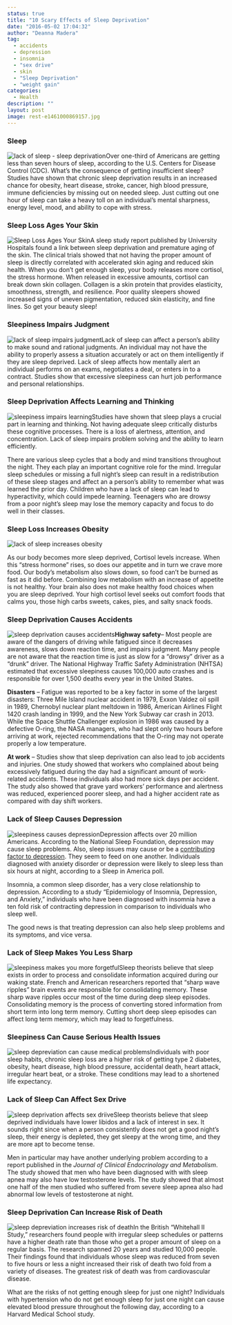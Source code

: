```yaml
---
status: true
title: "10 Scary Effects of Sleep Deprivation"
date: "2016-05-02 17:04:32"
author: "Deanna Madera"
tag:
  - accidents
  - depression
  - insomnia
  - "sex drive"
  - skin
  - "Sleep Deprivation"
  - "weight gain"
categories:
  - Health
description: ""
layout: post
image: rest-e1461000869157.jpg
---
```


### Sleep

![lack of sleep - sleep deprivation](/posts/shutterstock_148903472-e1461001083370.jpg)Over one-third of Americans are getting less than seven hours of sleep, according to the U.S. Centers for Disease Control (CDC). What’s the consequence of getting insufficient sleep? Studies have shown that chronic sleep deprivation results in an increased chance for obesity, heart disease, stroke, cancer, high blood pressure, immune deficiencies by missing out on needed sleep. Just cutting out one hour of sleep can take a heavy toll on an individual’s mental sharpness, energy level, mood, and ability to cope with stress.

### Sleep Loss Ages Your Skin

![Sleep Loss Ages Your Skin](/posts/lack-of-sleep-gives-you-wrinkles-e1461694866643.jpg)A sleep study report published by University Hospitals found a link between sleep deprivation and premature aging of the skin. The clinical trials showed that not having the proper amount of sleep is directly correlated with accelerated skin aging and reduced skin health. When you don’t get enough sleep, your body releases more cortisol, the stress hormone. When released in excessive amounts, cortisol can break down skin collagen. Collagen is a skin protein that provides elasticity, smoothness, strength, and resilience. Poor quality sleepers showed increased signs of uneven pigmentation, reduced skin elasticity, and fine lines. So get your beauty sleep!

### Sleepiness Impairs Judgment

![lack of sleep impairs judgment](/posts/lack-of-sleep-impairs-judgment-e1461695817478.jpg)Lack of sleep can affect a person’s ability to make sound and rational judgments. An individual may not have the ability to properly assess a situation accurately or act on them intelligently if they are sleep deprived. Lack of sleep affects how mentally alert an individual performs on an exams, negotiates a deal, or enters in to a contract. Studies show that excessive sleepiness can hurt job performance and personal relationships.

### Sleep Deprivation Affects Learning and Thinking

![sleepiness impairs learning](/posts/shutterstock_103114151-e1460764254869.jpg)Studies have shown that sleep plays a crucial part in learning and thinking. Not having adequate sleep critically disturbs these cognitive processes. There is a loss of alertness, attention, and concentration. Lack of sleep impairs problem solving and the ability to learn efficiently.

There are various sleep cycles that a body and mind transitions throughout the night. They each play an important cognitive role for the mind. Irregular sleep schedules or missing a full night’s sleep can result in a redistribution of these sleep stages and affect an a person’s ability to remember what was learned the prior day. Children who have a lack of sleep can lead to hyperactivity, which could impede learning. Teenagers who are drowsy from a poor night’s sleep may lose the memory capacity and focus to do well in their classes.

### Sleep Loss Increases Obesity

![lack of sleep increases obesity](/posts/sleepy-fat-man-e1461696289328.jpg)

As our body becomes more sleep deprived, Cortisol levels increase. When this “stress hormone” rises, so does our appetite and in turn we crave more food. Our body’s metabolism also slows down, so food can’t be burned as fast as it did before. Combining low metabolism with an increase of appetite is not healthy. Your brain also does not make healthy food choices when you are sleep deprived. Your high cortisol level seeks out comfort foods that calms you, those high carbs sweets, cakes, pies, and salty snack foods.

### Sleep Deprivation Causes Accidents

![sleep deprivation causes accidents](/posts/at-sleep-at-the-wheel-e1461693916924.jpg)**Highway safety**– Most people are aware of the dangers of driving while fatigued since it decreases awareness, slows down reaction time, and impairs judgment. Many people are not aware that the reaction time is just as slow for a “drowsy” driver as a “drunk” driver. The National Highway Traffic Safety Administration (NHTSA) estimated that excessive sleepiness causes 100,000 auto crashes and is responsible for over 1,500 deaths every year in the United States.

**Disasters** – Fatigue was reported to be a key factor in some of the largest disasters: Three Mile Island nuclear accident in 1979, Exxon Valdez oil spill in 1989, Chernobyl nuclear plant meltdown in 1986, American Airlines Flight 1420 crash landing in 1999, and the New York Subway car crash in 2013. While the Space Shuttle Challenger explosion in 1986 was caused by a defective O-ring, the NASA managers, who had slept only two hours before arriving at work, rejected recommendations that the O-ring may not operate properly a low temperature.

**At work** – Studies show that sleep deprivation can also lead to job accidents and injuries. One study showed that workers who complained about being excessively fatigued during the day had a significant amount of work-related accidents. These individuals also had more sick days per accident. The study also showed that grave yard workers’ performance and alertness was reduced, experienced poorer sleep, and had a higher accident rate as compared with day shift workers.

### Lack of Sleep Causes Depression

![sleepiness causes depression](/posts/shutterstock_192268697-e1460763924120.jpg)Depression affects over 20 million Americans. According to the National Sleep Foundation, depression may cause sleep problems. Also, sleep issues may cause or be a [contributing factor to depression](/important-warning-signs-that-prove-debt-is-taking-its-toll-emotionally). They seem to feed on one another. Individuals diagnosed with anxiety disorder or depression were likely to sleep less than six hours at night, according to a Sleep in America poll.

Insomnia, a common sleep disorder, has a very close relationship to depression. According to a study “Epidemiology of Insomnia, Depression, and Anxiety,” individuals who have been diagnosed with insomnia have a ten fold risk of contracting depression in comparison to individuals who sleep well.

The good news is that treating depression can also help sleep problems and its symptoms, and vice versa.

### Lack of Sleep Makes You Less Sharp

![sleepiness makes you more forgetful](/posts/sleepiness-makes-you-more-forgetful-e1461696778689.jpg)Sleep theorists believe that sleep exists in order to process and consolidate information acquired during our waking state. French and American researchers reported that “sharp wave ripples” brain events are responsible for consolidating memory. These sharp wave ripples occur most of the time during deep sleep episodes. Consolidating memory is the process of converting stored information from short term into long term memory. Cutting short deep sleep episodes can affect long term memory, which may lead to forgetfulness.

### Sleepiness Can Cause Serious Health Issues

![sleep depreviation can cause medical problems](/posts/sleep-depreviation-can-cause-medical-problems.jpg)Individuals with poor sleep habits, chronic sleep loss are a higher risk of getting type 2 diabetes, obesity, heart disease, high blood pressure, accidental death, heart attack, irregular heart beat, or a stroke. These conditions may lead to a shortened life expectancy.

### Lack of Sleep Can Affect Sex Drive

![sleep deprivation affects sex driive](/posts/unhappy-couple-e1461697504866.jpg)Sleep theorists believe that sleep deprived individuals have lower libidos and a lack of interest in sex. It sounds right since when a person consistently does not get a good night’s sleep, their energy is depleted, they get sleepy at the wrong time, and they are more apt to become tense.

Men in particular may have another underlying problem according to a report published in the _Journal of Clinical Endocrinology and Metabolism_. The study showed that men who have been diagnosed with with sleep apnea may also have low testosterone levels. The study showed that almost one half of the men studied who suffered from severe sleep apnea also had abnormal low levels of testosterone at night.

### Sleep Deprivation Can Increase Risk of Death

![sleep depreviation increases risk of death](/posts/sleep-depreviation-increases-risk-of-death-e1461697721735.jpg)In the British “Whitehall II Study,” researchers found people with irregular sleep schedules or patterns have a higher death rate than those who get a proper amount of sleep on a regular basis. The research spanned 20 years and studied 10,000 people. Their findings found that individuals whose sleep was reduced from seven to five hours or less a night increased their risk of death two fold from a variety of diseases. The greatest risk of death was from cardiovascular disease.

What are the risks of not getting enough sleep for just one night? Individuals with hypertension who do not get enough sleep for just one night can cause elevated blood pressure throughout the following day, according to a Harvard Medical School study.
